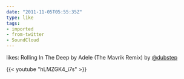```yaml
---
date: "2011-11-05T05:55:35Z"
type: like
tags:
- imported
- from-twitter
- SoundCloud
---
```

likes: Rolling In The Deep by Adele \(The Mavrik Remix\) by [@dubstep](https://twitter.com/dubstep)

{{< youtube "hLMZGK4_i7s" >}}
